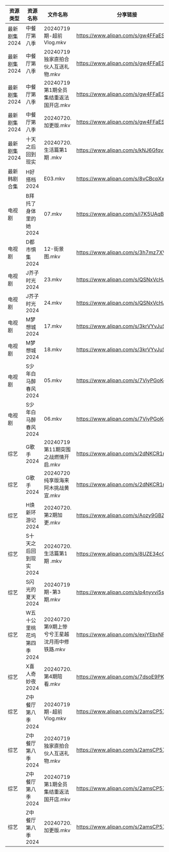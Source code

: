 | 资源类型     | 资源名称            | 文件名称                          | 分享链接                                 | 更新时间                |
| -------- | --------------- | ----------------------------- | ------------------------------------ | ------------------- |
| 最新剧集2024 | 中餐厅第八季          | 20240719期-超前Vlog.mkv          | https://www.alipan.com/s/gw4FFaESiRC | 2024-07-20 00:10:18 |
| 最新剧集2024 | 中餐厅第八季          | 20240719独家直拍合伙人互送礼物.mkv       | https://www.alipan.com/s/gw4FFaESiRC | 2024-07-20 00:10:18 |
| 最新剧集2024 | 中餐厅第八季          | 20240719第1期全员集结重返法国开店.mkv     | https://www.alipan.com/s/gw4FFaESiRC | 2024-07-20 00:10:17 |
| 最新剧集2024 | 中餐厅第八季          | 20240720.加更版.mkv              | https://www.alipan.com/s/gw4FFaESiRC | 2024-07-20 14:10:04 |
| 最新剧集2024 | 十天之后回到现实        | 20240720.生活篇第1期 .mkv          | https://www.alipan.com/s/kNJ6GfqvzKx | 2024-07-20 14:10:12 |
| 最新韩剧合集   | H好搭档2024        | E03.mkv                       | https://www.alipan.com/s/8vCBcpXxGp9 | 2024-07-20 00:05:34 |
| 电视剧      | B拜托了身体里的她2024   | 07.mkv                        | https://www.alipan.com/s/i7K5UAqBVfJ | 2024-07-20 14:05:07 |
| 电视剧      | D都市惧集2024       | 12-街景图.mkv                    | https://www.alipan.com/s/3h7mz7XVT7D | 2024-07-20 14:05:23 |
| 电视剧      | J芥子时光2024       | 23.mkv                        | https://www.alipan.com/s/QSNxVcHJ6jZ | 2024-07-20 14:05:42 |
| 电视剧      | J芥子时光2024       | 24.mkv                        | https://www.alipan.com/s/QSNxVcHJ6jZ | 2024-07-20 14:05:42 |
| 电视剧      | M梦想城2024        | 17.mkv                        | https://www.alipan.com/s/3krVYvJuSK6 | 2024-07-20 00:05:57 |
| 电视剧      | M梦想城2024        | 18.mkv                        | https://www.alipan.com/s/3krVYvJuSK6 | 2024-07-20 00:05:57 |
| 电视剧      | S少年白马醉春风2024    | 05.mkv                        | https://www.alipan.com/s/7ViyPGoKdyN | 2024-07-20 14:06:15 |
| 电视剧      | S少年白马醉春风2024    | 06.mkv                        | https://www.alipan.com/s/7ViyPGoKdyN | 2024-07-20 14:06:15 |
| 综艺       | G歌手2024         | 20240719第11期突围之战燃情开启.mkv      | https://www.alipan.com/s/2dNKCR1mK3D | 2024-07-20 00:07:26 |
| 综艺       | G歌手2024         | 20240720纯享版海来阿木挑战黄宣.mkv       | https://www.alipan.com/s/2dNKCR1mK3D | 2024-07-20 14:07:29 |
| 综艺       | H焕新环游记2024      | 20240720.第2期加更.mkv            | https://www.alipan.com/s/Aozy9GBZZwu | 2024-07-20 14:07:34 |
| 综艺       | S十天之后回到现实2024   | 20240720.生活篇第1期 .mkv          | https://www.alipan.com/s/8UZE34cCGTv | 2024-07-20 14:08:31 |
| 综艺       | S闪光的夏天2024      | 20240719期-第3期.mkv             | https://www.alipan.com/s/p4nyvvi5szR | 2024-07-20 08:08:04 |
| 综艺       | W五十公里桃花坞第四季2024 | 20240720第9期上惨兮兮王星越沈月雨中修铁路.mkv | https://www.alipan.com/s/exjYEbxNRBJ | 2024-07-20 14:08:44 |
| 综艺       | X喜人奇妙夜2024      | 20240720.第4期陪看.mkv            | https://www.alipan.com/s/7dsoE9PKtJZ | 2024-07-20 14:08:49 |
| 综艺       | Z中餐厅第八季2024     | 20240719期-超前Vlog.mkv          | https://www.alipan.com/s/2amsCP57Grh | 2024-07-20 00:06:57 |
| 综艺       | Z中餐厅第八季2024     | 20240719独家直拍合伙人互送礼物.mkv       | https://www.alipan.com/s/2amsCP57Grh | 2024-07-20 00:06:57 |
| 综艺       | Z中餐厅第八季2024     | 20240719第1期全员集结重返法国开店.mkv     | https://www.alipan.com/s/2amsCP57Grh | 2024-07-20 00:06:57 |
| 综艺       | Z中餐厅第八季2024     | 20240720.加更版.mkv              | https://www.alipan.com/s/2amsCP57Grh | 2024-07-20 14:07:00 |

